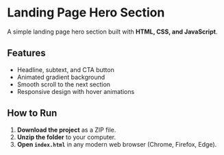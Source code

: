 # Landing Page Hero Section

A simple landing page hero section built with **HTML, CSS, and JavaScript**.  

## Features
- Headline, subtext, and CTA button  
- Animated gradient background  
- Smooth scroll to the next section  
- Responsive design with hover animations  

## How to Run
1. **Download the project** as a ZIP file.  
2. **Unzip the folder** to your computer.  
3. **Open `index.html`** in any modern web browser (Chrome, Firefox, Edge).